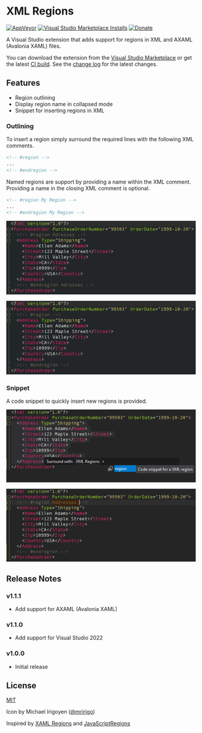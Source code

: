 # XML Regions

[![AppVeyor](https://img.shields.io/appveyor/ci/tobiashein/XmlRegions.png?logo=appveyor)](https://ci.appveyor.com/project/tobiashein/xmlregions)
[![Visual Studio Marketplace Installs](https://img.shields.io/visual-studio-marketplace/i/TobiasHein.XmlRegions.png?logo=visualstudiocode)](https://marketplace.visualstudio.com/items?itemName=TobiasHein.XmlRegions)
[![Donate](https://img.shields.io/badge/donate-paypal-brightgreen.png?logo=paypal)](https://paypal.me/niehsaibot)

A Visual Studio extension that adds support for regions in XML and AXAML (Avalonia XAML) files.

You can download the extension from the [Visual Studio Marketplace](https://marketplace.visualstudio.com/items?itemName=TobiasHein.XmlRegions) or get the latest [CI build](https://ci.appveyor.com/project/tobiashein/xmlregions/build/artifacts). 
See the [change log](https://github.com/tobiashein/XmlRegions/blob/master/CHANGELOG.md) for the latest changes.

## Features

- Region outlining
- Display region name in collapsed mode
- Snippet for inserting regions in XML

### Outlining

To insert a region simply surround the required lines with the following XML comments.

```xml
<!-- #region -->
...
<!-- #endregion -->
```

Named regions are support by providing a name within the XML comment. Providing a name in the closing XML comment is optional.

```xml
<!-- #region My Region -->
...
<!-- #endregion My Region -->
```
 
![Named region example](assets/named_region.gif)

![Unnamed region example](assets/unnamed_region.gif)

### Snippet

A code snippet to quickly insert new regions is provided.

![Snippet example 1](assets/snippet01.png)

![Snippet example 2](assets/snippet02.png)

## Release Notes

### v1.1.1

- Add support for AXAML (Avalonia XAML)

### v1.1.0

- Add support for Visual Studio 2022

### v1.0.0

- Initial release

## License

[MIT](https://github.com/tobiashein/XmlRegions/blob/master/LICENSE)

Icon by Michael Irigoyen ([@mririgo](http://twitter.com/mririgo))

Inspired by [XAML Regions](https://marketplace.visualstudio.com/items?itemName=JacobJohnston.XAMLRegions) and [JavaScriptRegions](https://marketplace.visualstudio.com/items?itemName=MadsKristensen.JavaScriptRegions)
